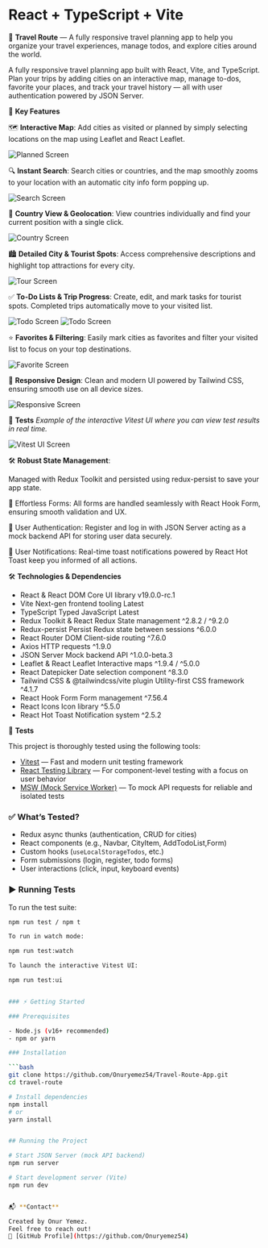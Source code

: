 # React + TypeScript + Vite

🚀 **Travel Route** — A fully responsive travel planning app to help you organize your travel experiences, manage todos, and explore cities around the world.

A fully responsive travel planning app built with React, Vite, and TypeScript. Plan your trips by adding cities on an interactive map, manage to-dos, favorite your places, and track your travel history — all with user authentication powered by JSON Server.

🎯 **Key Features**

🗺️ **Interactive Map**:
Add cities as visited or planned by simply selecting locations on the map using Leaflet and React Leaflet.

![Planned Screen](./public/planned.png)

🔍 **Instant Search**:
Search cities or countries, and the map smoothly zooms to your location with an automatic city info form popping up.

![Search Screen](./public/search.png)

📍 **Country View & Geolocation**:
View countries individually and find your current position with a single click.

![Country Screen](./public/country.png)

🏙️ **Detailed City & Tourist Spots**:
Access comprehensive descriptions and highlight top attractions for every city.

![Tour Screen](./public/tour1.png)

✅ **To-Do Lists & Trip Progress**:
Create, edit, and mark tasks for tourist spots. Completed trips automatically move to your visited list.

![Todo Screen](./public/todo.png)
![Todo Screen](./public/todoPlan.png)

⭐ **Favorites & Filtering**:
Easily mark cities as favorites and filter your visited list to focus on your top destinations.

![Favorite Screen](./public/favList.png)

📱 **Responsive Design**:
Clean and modern UI powered by Tailwind CSS, ensuring smooth use on all device sizes.

![Responsive Screen](./public/responsive.png)

🧪 **Tests**
_Example of the interactive Vitest UI where you can view test results in real time._

![Vitest UI Screen](./public/vitest-ui.png)

🛠️ **Robust State Management**:

Managed with Redux Toolkit and persisted using redux-persist to save your app state.

📝 Effortless Forms:
All forms are handled seamlessly with React Hook Form, ensuring smooth validation and UX.

👤 User Authentication:
Register and log in with JSON Server acting as a mock backend API for storing user data securely.

🔔 User Notifications:
Real-time toast notifications powered by React Hot Toast keep you informed of all actions.

🛠️ **Technologies & Dependencies**

- React & React DOM Core UI library v19.0.0-rc.1
- Vite Next-gen frontend tooling Latest
- TypeScript Typed JavaScript Latest
- Redux Toolkit & React Redux State management ^2.8.2 / ^9.2.0
- Redux-persist Persist Redux state between sessions ^6.0.0
- React Router DOM Client-side routing ^7.6.0
- Axios HTTP requests ^1.9.0
- JSON Server Mock backend API ^1.0.0-beta.3
- Leaflet & React Leaflet Interactive maps ^1.9.4 / ^5.0.0
- React Datepicker Date selection component ^8.3.0
- Tailwind CSS & @tailwindcss/vite plugin Utility-first CSS framework ^4.1.7
- React Hook Form Form management ^7.56.4
- React Icons Icon library ^5.5.0
- React Hot Toast Notification system ^2.5.2

🧪 **Tests**

This project is thoroughly tested using the following tools:

- [Vitest](https://vitest.dev/) — Fast and modern unit testing framework
- [React Testing Library](https://testing-library.com/docs/react-testing-library/intro/) — For component-level testing with a focus on user behavior
- [MSW (Mock Service Worker)](https://mswjs.io/) — To mock API requests for reliable and isolated tests

### ✅ What’s Tested?

- Redux async thunks (authentication, CRUD for cities)
- React components (e.g., Navbar, CityItem, AddTodoList,Form)
- Custom hooks (`useLocalStorageTodos`, etc.)
- Form submissions (login, register, todo forms)
- User interactions (click, input, keyboard events)

### ▶️ Running Tests

To run the test suite:

````bash
npm run test / npm t

To run in watch mode:

npm run test:watch

To launch the interactive Vitest UI:

npm run test:ui


### ⚡ Getting Started

### Prerequisites

- Node.js (v16+ recommended)
- npm or yarn

### Installation

```bash
git clone https://github.com/Onuryemez54/Travel-Route-App.git
cd travel-route

# Install dependencies
npm install
# or
yarn install


## Running the Project

# Start JSON Server (mock API backend)
npm run server

# Start development server (Vite)
npm run dev


📬 **Contact**

Created by Onur Yemez.
Feel free to reach out!
🔗 [GitHub Profile](https://github.com/Onuryemez54)
````
